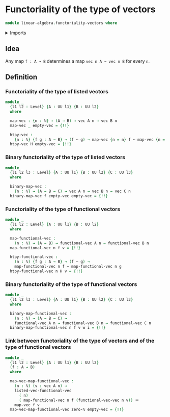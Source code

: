 # Functoriality of the type of vectors

```agda
module linear-algebra.functoriality-vectors where
```

<details><summary>Imports</summary>

```agda
open import elementary-number-theory.natural-numbers

open import foundation.action-on-identifications-binary-functions
open import foundation.dependent-pair-types
open import foundation.function-extensionality
open import foundation.function-types
open import foundation.homotopies
open import foundation.identity-types
open import foundation.universe-levels
open import foundation.whiskering-homotopies

open import linear-algebra.vectors
```

</details>

## Idea

Any map `f : A → B` determines a map `vec n A → vec n B` for every `n`.

## Definition

### Functoriality of the type of listed vectors

```agda
module _
  {l1 l2 : Level} {A : UU l1} {B : UU l2}
  where

  map-vec : {n : ℕ} → (A → B) → vec A n → vec B n
  map-vec _ empty-vec = {!!}

  htpy-vec :
    {n : ℕ} {f g : A → B} → (f ~ g) → map-vec {n = n} f ~ map-vec {n = n} g
  htpy-vec H empty-vec = {!!}
```

### Binary functoriality of the type of listed vectors

```agda
module _
  {l1 l2 l3 : Level} {A : UU l1} {B : UU l2} {C : UU l3}
  where

  binary-map-vec :
    {n : ℕ} → (A → B → C) → vec A n → vec B n → vec C n
  binary-map-vec f empty-vec empty-vec = {!!}
```

### Functoriality of the type of functional vectors

```agda
module _
  {l1 l2 : Level} {A : UU l1} {B : UU l2}
  where

  map-functional-vec :
    (n : ℕ) → (A → B) → functional-vec A n → functional-vec B n
  map-functional-vec n f v = {!!}

  htpy-functional-vec :
    (n : ℕ) {f g : A → B} → (f ~ g) →
    map-functional-vec n f ~ map-functional-vec n g
  htpy-functional-vec n H v = {!!}
```

### Binary functoriality of the type of functional vectors

```agda
module _
  {l1 l2 l3 : Level} {A : UU l1} {B : UU l2} {C : UU l3}
  where

  binary-map-functional-vec :
    (n : ℕ) → (A → B → C) →
    functional-vec A n → functional-vec B n → functional-vec C n
  binary-map-functional-vec n f v w i = {!!}
```

### Link between functoriality of the type of vectors and of the type of functional vectors

```agda
module _
  {l1 l2 : Level} {A : UU l1} {B : UU l2}
  (f : A → B)
  where

  map-vec-map-functional-vec :
    (n : ℕ) (v : vec A n) →
    listed-vec-functional-vec
      ( n)
      ( map-functional-vec n f (functional-vec-vec n v)) ＝
    map-vec f v
  map-vec-map-functional-vec zero-ℕ empty-vec = {!!}
```
